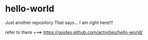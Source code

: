 # hello-world


Just another repository
That says... I am right here!!!

refer to there ===> https://guides.github.com/activities/hello-world/
